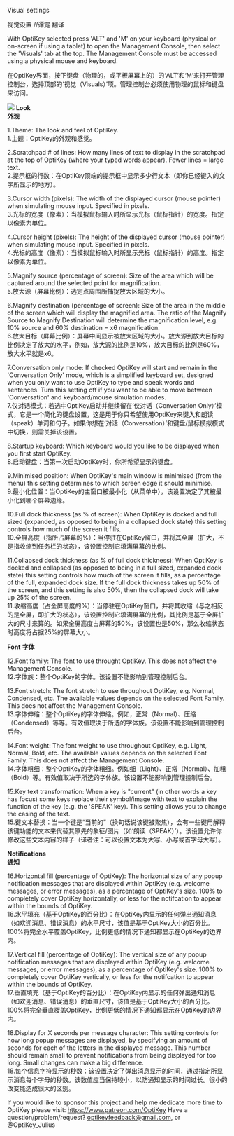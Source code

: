 Visual settings

视觉设置   //谭霓 翻译

With OptiKey selected press 'ALT' and 'M' on your keyboard (physical or on-screen if using a tablet) to open the Management Console, then select the 'Visuals' tab at the top. The Management Console must be accessed using a physical mouse and keyboard.

在OptiKey界面，按下键盘（物理的，或平板屏幕上的）的‘ALT’和‘M’来打开管理控制台，选择顶部的‘视觉（Visuals）’项。管理控制台必须使用物理的鼠标和键盘来访问。

![](https://github.com/JuliusSweetland/OptiKey/raw/gh-pages/images/Management_Console_Visual_Numbered.png)
**Look**<br>
**外观**

1.Theme: The look and feel of OptiKey.<br>
1.主题：OptiKey的外观和感觉。

2.Scratchpad # of lines: How many lines of text to display in the scratchpad at the top of OptiKey (where your typed words appear). Fewer lines = large text.<br>
2.提示框的行数：在OptiKey顶端的提示框中显示多少行文本（即你已经键入的文字所显示的地方）。

3.Cursor width (pixels): The width of the displayed cursor (mouse pointer) when simulating mouse input. Specified in pixels.<br>
3.光标的宽度（像素）：当模拟鼠标输入时所显示光标（鼠标指针）的宽度。指定以像素为单位。

4.Cursor height (pixels): The height of the displayed cursor (mouse pointer) when simulating mouse input. Specified in pixels.<br>
4.光标的高度（像素）：当模拟鼠标输入时所显示光标（鼠标指针）的高度。指定以像素为单位。

5.Magnify source (percentage of screen): Size of the area which will be captured around the selected point for magnification.<br>
5.放大源（屏幕比例）：选定点周围所捕捉放大区域的大小。

6.Magnify destination (percentage of screen): Size of the area in the middle of the screen which will display the magnified area. The ratio of the Magnify Source to Magnify Destination will determine the magnification level, e.g. 10% source and 60% destination = x6 magnification.<br>
6.放大目标（屏幕比例）：屏幕中间显示被放大区域的大小。放大源到放大目标的比例决定了放大的水平，例如，放大源的比例是10%，放大目标的比例是60%，放大水平就是x6。

7.Conversation only mode: If checked OptiKey will start and remain in the 'Conversation Only' mode, which is a simplified keyboard set, designed when you only want to use OptiKey to type and speak words and sentences. Turn this setting off if you want to be able to move between 'Conversation' and keyboard/mouse simulation modes.<br>
7.仅对话模式：若选中OptiKey启动并继续留在‘仅对话（Conversation Only）’模式，它是一个简化的键盘设置，这是用于你只希望使用OptiKey来键入和朗读（speak）单词和句子。如果你想在‘对话（Conversation）’和键盘/鼠标模拟模式中切换，则需关掉该设置。

8.Startup keyboard: Which keyboard would you like to be displayed when you first start OptiKey.<br>
8.启动键盘：当第一次启动OptiKey时，你所希望显示的键盘。

9.Minimised position: When OptiKey's main window is minimised (from the menu) this setting determines to which screen edge it should minimise.<br>
9.最小化位置：当OptiKey的主窗口被最小化（从菜单中），该设置决定了其被最小化到哪个屏幕边缘。

10.Full dock thickness (as % of screen): When OptiKey is docked and full sized (expanded, as opposed to being in a collapsed dock state) this setting controls how much of the screen it fills.<br>
10.全屏高度（指所占屏幕的%）：当停驻在OptiKey窗口，并将其全屏（扩大，不是指收缩到任务栏的状态），该设置控制它填满屏幕的比例。

11.Collapsed dock thickness (as % of full dock thickness): When OptiKey is docked and collapsed (as opposed to being in a full sized, expanded dock state) this setting controls how much of the screen it fills, as a percentage of the full, expanded dock size. If the full dock thickness takes up 50% of the screen, and this setting is also 50%, then the collapsed dock will take up 25% of the screen.<br>
11.收缩高度（占全屏高度的%）：当停驻在OptiKey窗口，并将其收缩（与之相反的是全屏，即扩大的状态），该设置控制它填满屏幕的比例，其比例是基于全屏扩大的尺寸来算的。如果全屏高度占屏幕的50%，该设置也是50%，那么收缩状态时高度将占据25%的屏幕大小。

**Font**
**字体**

12.Font family: The font to use throught OptiKey. This does not affect the Management Console.<br>
12.字体族：整个OptiKey的字体。该设置不能影响到管理控制后台。

13.Font stretch: The font stretch to use throughout OptiKey, e.g. Normal, Condensed, etc. The available values depends on the selected Font Family. This does not affect the Management Console.<br>
13.字体伸缩：整个OptiKey的字体伸缩。例如，正常（Normal）、压缩（Condensed）等等。有效值取决于所选的字体族。该设置不能影响到管理控制后台。

14.Font weight: The font weight to use throughout OptiKey, e.g. Light, Normal, Bold, etc. The available values depends on the selected Font Family. This does not affect the Management Console.<br>
14.字体粗细：整个OptiKey的字体粗细。例如细（Light）、正常（Normal）、加粗（Bold）等。有效值取决于所选的字体族。该设置不能影响到管理控制后台。

15.Key text transformation: When a key is "current" (in other words a key has focus) some keys replace their symbol/image with text to explain the function of the key (e.g. the 'SPEAK' key). This setting allows you to change the casing of the text.<br>
15.键文本替换：当一个键是“当前的”（换句话说该键被聚焦），会有一些键用解释该键功能的文本来代替其原先的象征/图片（如‘朗读（SPEAK）’）。该设置允许你修改这些文本内容的样子（译者注：可以设置文本为大写、小写或首字母大写）。

**Notifications**<br>
**通知**

16.Horizontal fill (percentage of OptiKey): The horizontal size of any popup notification messages that are displayed within OptiKey (e.g. welcome messages, or error messages), as a percentage of OptiKey's size. 100% to completely cover OptiKey horizontally, or less for the notifcation to appear within the bounds of OptiKey.<br>
16.水平填充（基于OptiKey的百分比）：在OptiKey内显示的任何弹出通知消息（如欢迎消息、错误消息）的水平尺寸，该值是基于OptiKey大小的百分比。100%将完全水平覆盖OptiKey，比例更低的情况下通知都显示在OptiKey的边界内。

17.Vertical fill (percentage of OptiKey): The vertical size of any popup notification messages that are displayed within OptiKey (e.g. welcome messages, or error messages), as a percentage of OptiKey's size. 100% to completely cover OptiKey vertically, or less for the notifcation to appear within the bounds of OptiKey.<br>
17.垂直填充（基于OptiKey的百分比）：在OptiKey内显示的任何弹出通知消息（如欢迎消息、错误消息）的垂直尺寸，该值是基于OptiKey大小的百分比。100%将完全垂直覆盖OptiKey，比例更低的情况下通知都显示在OptiKey的边界内。

18.Display for X seconds per message character: This setting controls for how long popup messages are displayed, by specifying an amount of seconds for each of the letters in the displayed message. This number should remain small to prevent notifications from being displayed for too long. Small changes can make a big difference.<br>
18.每个信息字符显示的秒数：该设置决定了弹出消息显示的时间，通过指定所显示消息每个字母的秒数。该数值应当保持较小，以防通知显示的时间过长。很小的改变能造成很大的区别。

If you would like to sponsor this project and help me dedicate more time to OptiKey please visit: https://www.patreon.com/OptiKey
Have a question/problem/request? optikeyfeedback@gmail.com, or @OptiKey_Julius
